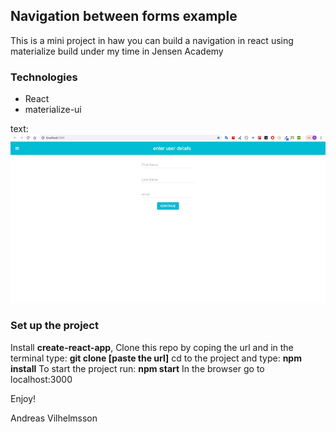 ## Navigation between forms example
This is a mini project in haw you can build a navigation in react using materialize
build under my time in Jensen Academy

### Technologies
* React
* materialize-ui

text: ![alt test](public/images/form.png)

### Set up the project
Install **create-react-app**, 
Clone this repo by coping the url and in the terminal type: **git clone [paste the url]**
cd to the project and type: **npm install**
To start the project run: **npm start**
In the browser go to localhost:3000

Enjoy!

Andreas Vilhelmsson
